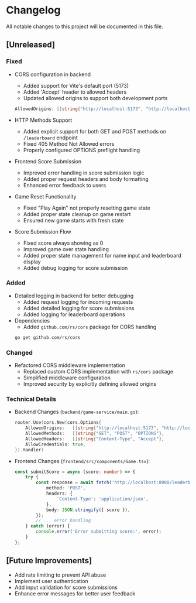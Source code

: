 # Changelog

All notable changes to this project will be documented in this file.

## [Unreleased]

### Fixed
- CORS configuration in backend
  - Added support for Vite's default port (5173)
  - Added 'Accept' header to allowed headers
  - Updated allowed origins to support both development ports
  ```go
  AllowedOrigins: []string{"http://localhost:5173", "http://localhost:3000"}
  ```

- HTTP Methods Support
  - Added explicit support for both GET and POST methods on `/leaderboard` endpoint
  - Fixed 405 Method Not Allowed errors
  - Properly configured OPTIONS preflight handling

- Frontend Score Submission
  - Improved error handling in score submission logic
  - Added proper request headers and body formatting
  - Enhanced error feedback to users

- Game Reset Functionality
  - Fixed "Play Again" not properly resetting game state
  - Added proper state cleanup on game restart
  - Ensured new game starts with fresh state

- Score Submission Flow
  - Fixed score always showing as 0
  - Improved game over state handling
  - Added proper state management for name input and leaderboard display
  - Added debug logging for score submission

### Added
- Detailed logging in backend for better debugging
  - Added request logging for incoming requests
  - Added detailed logging for score submissions
  - Added logging for leaderboard operations
- Dependencies
  - Added `github.com/rs/cors` package for CORS handling
  ```bash
  go get github.com/rs/cors
  ```

### Changed
- Refactored CORS middleware implementation
  - Replaced custom CORS implementation with `rs/cors` package
  - Simplified middleware configuration
  - Improved security by explicitly defining allowed origins

### Technical Details
- Backend Changes (`backend/game-service/main.go`):
  ```go
  router.Use(cors.New(cors.Options{
      AllowedOrigins:   []string{"http://localhost:5173", "http://localhost:3000"},
      AllowedMethods:   []string{"GET", "POST", "OPTIONS"},
      AllowedHeaders:   []string{"Content-Type", "Accept"},
      AllowCredentials: true,
  }).Handler)
  ```

- Frontend Changes (`frontend/src/components/Game.tsx`):
  ```typescript
  const submitScore = async (score: number) => {
      try {
          const response = await fetch('http://localhost:8080/leaderboard', {
              method: 'POST',
              headers: {
                  'Content-Type': 'application/json',
              },
              body: JSON.stringify({ score }),
          });
          // ... error handling
      } catch (error) {
          console.error('Error submitting score:', error);
      }
  };
  ```

## [Future Improvements]
- Add rate limiting to prevent API abuse
- Implement user authentication
- Add input validation for score submissions
- Enhance error messages for better user feedback 